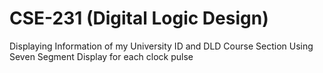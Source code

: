 # CSE-231 (Digital Logic Design)
Displaying Information of my University ID and DLD Course Section Using Seven Segment Display for each clock pulse
